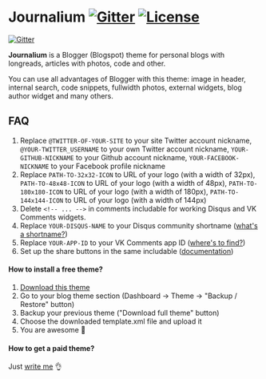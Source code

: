 # Journalium [![Gitter](https://img.shields.io/gitter/room/nwjs/nw.js.svg)](https://gitter.im/web-xaser/blogger-templates) [![License](https://img.shields.io/npm/l/express.svg)](https://github.com/web-xaser/blogspot-themes/blob/master/LICENSE)

[![Gitter](https://raw.githubusercontent.com/web-xaser/blogspot-themes/master/Journalium/preview/main.jpg)](https://github.com/web-xaser/blogspot-themes/tree/master/Journalium)

**Journalium** is a Blogger (Blogspot) theme for personal blogs with longreads, articles with photos, code and other.

You can use all advantages of Blogger with this theme: image in header, internal search, code snippets, fullwidth photos, external widgets, blog author widget and many others.

## FAQ

1. Replace `@TWITTER-OF-YOUR-SITE` to your site Twitter account nickname, `@YOUR-TWITTER_USERNAME` to your own Twitter account nickname, `YOUR-GITHUB-NICKNAME` to your Github account nickname, `YOUR-FACEBOOK-NICKNAME` to your Facebook profile nickname
2. Replace `PATH-TO-32x32-ICON` to URL of your logo (with a width of 32px), `PATH-TO-48x48-ICON` to URL of your logo (with a width of 48px), `PATH-TO-180x180-ICON` to URL of your logo (with a width of 180px), `PATH-TO-144x144-ICON` to URL of your logo (with a width of 144px)
3. Delete `<!-- ... -->` in comments includable for working Disqus and VK Comments widgets.
4. Replace `YOUR-DISQUS-NAME` to your Disqus community shortname ([what's a shortname?](https://help.disqus.com/customer/en/portal/articles/466208-what-s-a-shortname-))
5. Replace `YOUR-APP-ID` to your VK Comments app ID ([where's to find?](https://vk.com/dev/widget_comments))
6. Set up the share buttons in the same includable ([documentation](https://tech.yandex.ru/share/doc/dg/add-docpage/))

#### How to install a free theme?

1. [Download this theme](https://github.com/web-xaser/blogspot-themes/raw/master/Journalium/template.xml)
2. Go to your blog theme section (Dashboard → Theme → "Backup / Restore" button)
3. Backup your previous theme ("Download full theme" button)
4. Choose the downloaded template.xml file and upload it
5. You are awesome :clap:

#### How to get a paid theme?

Just [write me](http://www.web-xaser.ru/) :ok_hand: